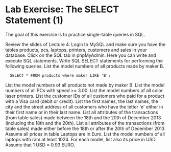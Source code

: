 # Lab Exercise: The SELECT Statement (1)
The goal of this exercise is to practice single-table queries in SQL.

Review the slides of Lecture 4.
Login to MySQL and make sure you have the tables products, pcs, laptops, printers, customers and sales in your database.
Click on the SQL tab in phpMyAdmin. Here you can write and execute SQL statements.
Write SQL SELECT statements for performing the following queries:
List the model numbers of all products made by maker B.


```
  SELECT * FROM products where maker LIKE 'B';
```

List the model numbers of all products not made by maker B.
List the model numbers of all PCs with speed >= 3.00.
List the model numbers of all color laser printers.
List the customer IDs of all customers who paid for a product with a Visa card (debit or credit).
List the first names, the last names, the city and the street address of all customers who have the letter 'e' either in their first name or in their last name.
List all attributes of the transactions (from table sales) made between the 18th and the 20th of December 2013 (including the 18th and the 20th).
List all attributes of the transactions (from table sales) made either before the 18th or after the 20th of December 2013.
Assume all prices in table Laptops are in Euro. List the model numbers of all laptops with ram at least 1024. For each model, list also its price in USD. Assume that 1 USD = 0.93 EURO.
